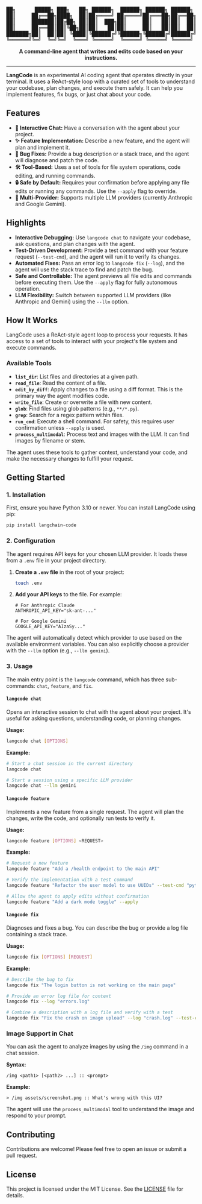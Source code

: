 <div align="center">
<pre>
██╗      █████╗ ███╗   ██╗ ██████╗  ██████╗ ██████╗ ██████╗ ███████╗
██║     ██╔══██╗████╗  ██║██╔════╝ ██╔════╝██╔═══██╗██╔══██╗██╔════╝
██║     ███████║██╔██╗ ██║██║  ███╗██║     ██║   ██║██║  ██║█████╗  
██║     ██╔══██║██║╚██╗██║██║   ██║██║     ██║   ██║██║  ██║██╔══╝  
███████╗██║  ██║██║ ╚████║╚██████╔╝╚██████╗╚██████╔╝██████╔╝███████╗
╚══════╝╚═╝  ╚═╝╚═╝  ╚═══╝ ╚═════╝  ╚═════╝ ╚═════╝ ╚═════╝ ╚══════╝
</pre>
<p>
    <b>A command-line agent that writes and edits code based on your instructions.</b>
<p>
</div>

---

**LangCode** is an experimental AI coding agent that operates directly in your terminal. It uses a ReAct-style loop with a curated set of tools to understand your codebase, plan changes, and execute them safely. It can help you implement features, fix bugs, or just chat about your code.

## Features

-   **🤖 Interactive Chat:** Have a conversation with the agent about your project.
-   **✨ Feature Implementation:** Describe a new feature, and the agent will plan and implement it.
-  **🐞 Bug Fixes:** Provide a bug description or a stack trace, and the agent will diagnose and patch the code.
-   **🛠️ Tool-Based:** Uses a set of tools for file system operations, code editing, and running commands.
-   **🔒 Safe by Default:** Requires your confirmation before applying any file edits or running any commands. Use the `--apply` flag to override.
-   **🧠 Multi-Provider:** Supports multiple LLM providers (currently Anthropic and Google Gemini).

## Highlights

-   **Interactive Debugging:** Use `langcode chat` to navigate your codebase, ask questions, and plan changes with the agent.
-   **Test-Driven Development:** Provide a test command with your feature request (`--test-cmd`), and the agent will run it to verify its changes.
-   **Automated Fixes:** Pass an error log to `langcode fix` (`--log`), and the agent will use the stack trace to find and patch the bug.
-   **Safe and Controllable:** The agent previews all file edits and commands before executing them. Use the `--apply` flag for fully autonomous operation.
-   **LLM Flexibility:** Switch between supported LLM providers (like Anthropic and Gemini) using the `--llm` option.

## How It Works

LangCode uses a ReAct-style agent loop to process your requests. It has access to a set of tools to interact with your project's file system and execute commands.

### Available Tools

-   **`list_dir`**: List files and directories at a given path.
-   **`read_file`**: Read the content of a file.
-   **`edit_by_diff`**: Apply changes to a file using a diff format. This is the primary way the agent modifies code.
-   **`write_file`**: Create or overwrite a file with new content.
-   **`glob`**: Find files using glob patterns (e.g., `**/*.py`).
-   **`grep`**: Search for a regex pattern within files.
-   **`run_cmd`**: Execute a shell command. For safety, this requires user confirmation unless `--apply` is used.
-   **`process_multimodal`**: Process text and images with the LLM. It can find images by filename or stem.

The agent uses these tools to gather context, understand your code, and make the necessary changes to fulfill your request.


## Getting Started

### 1. Installation

First, ensure you have Python 3.10 or newer. You can install LangCode using pip:

```bash
pip install langchain-code
```

### 2. Configuration

The agent requires API keys for your chosen LLM provider. It loads these from a `.env` file in your project directory.

1.  **Create a `.env` file** in the root of your project:
    ```bash
    touch .env
    ```

2.  **Add your API keys** to the file. For example:
    ```env
    # For Anthropic Claude
    ANTHROPIC_API_KEY="sk-ant-..."

    # For Google Gemini
    GOOGLE_API_KEY="AIzaSy..."
    ```

The agent will automatically detect which provider to use based on the available environment variables. You can also explicitly choose a provider with the `--llm` option (e.g., `--llm gemini`).

### 3. Usage

The main entry point is the `langcode` command, which has three sub-commands: `chat`, `feature`, and `fix`.

#### `langcode chat`

Opens an interactive session to chat with the agent about your project. It's useful for asking questions, understanding code, or planning changes.

**Usage:**
```bash
langcode chat [OPTIONS]
```

**Example:**
```bash
# Start a chat session in the current directory
langcode chat

# Start a session using a specific LLM provider
langcode chat --llm gemini
```

#### `langcode feature`

Implements a new feature from a single request. The agent will plan the changes, write the code, and optionally run tests to verify it.

**Usage:**
```bash
langcode feature [OPTIONS] <REQUEST>
```

**Example:**
```bash
# Request a new feature
langcode feature "Add a /health endpoint to the main API"

# Verify the implementation with a test command
langcode feature "Refactor the user model to use UUIDs" --test-cmd "pytest -q"

# Allow the agent to apply edits without confirmation
langcode feature "Add a dark mode toggle" --apply
```

#### `langcode fix`

Diagnoses and fixes a bug. You can describe the bug or provide a log file containing a stack trace.

**Usage:**
```bash
langcode fix [OPTIONS] [REQUEST]
```

**Example:**
```bash
# Describe the bug to fix
langcode fix "The login button is not working on the main page"

# Provide an error log file for context
langcode fix --log "errors.log"

# Combine a description with a log file and verify with a test
langcode fix "Fix the crash on image upload" --log "crash.log" --test-cmd "npm test"
```

### Image Support in Chat

You can ask the agent to analyze images by using the `/img` command in a chat session.

**Syntax:**
```
/img <path1> [<path2> ...] :: <prompt>
```

**Example:**
```
> /img assets/screenshot.png :: What's wrong with this UI?
```

The agent will use the `process_multimodal` tool to understand the image and respond to your prompt.

## Contributing

Contributions are welcome! Please feel free to open an issue or submit a pull request.

## License

This project is licensed under the MIT License. See the [LICENSE](LICENSE) file for details.
